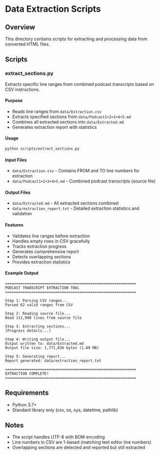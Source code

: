 # Data Extraction Scripts

## Overview
This directory contains scripts for extracting and processing data from converted HTML files.

## Scripts

### extract_sections.py
Extracts specific line ranges from combined podcast transcripts based on CSV instructions.

#### Purpose
- Reads line ranges from `data/Extraction.csv`
- Extracts specified sections from `data/Podcast1+2+3+4+5.md`
- Combines all extracted sections into `data/Extracted.md`
- Generates extraction report with statistics

#### Usage
```bash
python scripts/extract_sections.py
```

#### Input Files
- `data/Extraction.csv` - Contains FROM and TO line numbers for extraction
- `data/Podcast1+2+3+4+5.md` - Combined podcast transcripts (source file)

#### Output Files
- `data/Extracted.md` - All extracted sections combined
- `data/extraction_report.txt` - Detailed extraction statistics and validation

#### Features
- Validates line ranges before extraction
- Handles empty rows in CSV gracefully
- Tracks extraction progress
- Generates comprehensive report
- Detects overlapping sections
- Provides extraction statistics

#### Example Output
```
============================================================
PODCAST TRANSCRIPT EXTRACTION TOOL
============================================================

Step 1: Parsing CSV ranges...
Parsed 62 valid ranges from CSV

Step 2: Reading source file...
Read 111,998 lines from source file

Step 3: Extracting sections...
[Progress details...]

Step 4: Writing output file...
Output written to: data/Extracted.md
Output file size: 1,771,836 bytes (1.69 MB)

Step 5: Generating report...
Report generated: data/extraction_report.txt

============================================================
EXTRACTION COMPLETE!
============================================================
```

## Requirements
- Python 3.7+
- Standard library only (csv, os, sys, datetime, pathlib)

## Notes
- The script handles UTF-8 with BOM encoding
- Line numbers in CSV are 1-based (matching text editor line numbers)
- Overlapping sections are detected and reported but still extracted